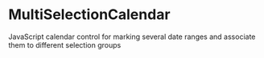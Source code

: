 # MultiSelectionCalendar
JavaScript calendar control for marking several date ranges and associate them to different selection groups
